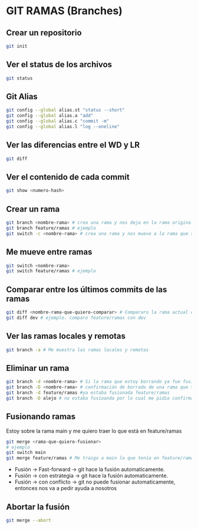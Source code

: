 # GIT RAMAS (Branches)

## Crear un repositorio

```sh
git init
```

## Ver el status de los archivos

```sh
git status
```

## Git Alias

```sh
git config --global alias.st "status --short"
git config --global alias.a "add"
git config --global alias.c "commit -m"
git config --global alias.l "log --oneline"
```

## Ver las diferencias entre el WD y LR

```sh
git diff
``` 

## Ver el contenido de cada commit

```sh
git show <numero-hash>
```

## Crear un rama

```sh
git branch <nombre-rama> # crea una rama y nos deja en la rama original
git branch feature/ramas # ejemplo
git switch -c <nombre-rama> # crea una rama y nos mueve a la rama que se creo
```

## Me mueve entre ramas

```sh
git switch <nombre-rama>
git switch feature/ramas # ejemplo
``` 

## Comparar entre los últimos commits de las ramas

```sh
git diff <nombre-rama-que-quiero-comparar> # Compararo la rama actual contra la rama que indico
git diff dev # ejemplo. comparo feature/ramas con dev
```

## Ver las ramas locales y remotas

```sh
git branch -a # Me muestra las ramas locales y remotas
```

## Eliminar un rama 

```sh
git branch -d <nombre-rama> # Si la rama que estoy borrando ya fue fusionada me va a borrar la rama.
git branch -D <nombre-rama> # confirmación de borrado de una rama que todavía no ha sido fusionada en el repositorio
git branch -d feature/ramas #ya estaba fusionada feature/ramas
git branch -D alejo # no estaba fusioanda por lo cual me pidio confirmación
```

## Fusionando ramas
Estoy sobre la rama main y me quiero traer lo que está en feature/ramas

```sh
git merge <rama-que-quiero-fusionar>
# ejemplo
git switch main 
git merge feature/ramas # Me traigo a main lo que tenía en feature/ramas
```

* Fusión -> Fast-forward -> git hace la fusión automaticamente.
* Fusión -> con estrategia -> git hace la fusión automaticamente.
* Fusión -> con conflicto -> git no puede fusionar automaticamente, entonces nos va a pedir ayuda a nosotros

## Abortar la fusión

```sh
git merge --abort
```






